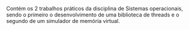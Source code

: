 Contém os 2 trabalhos práticos da disciplina de Sistemas operacionais, sendo o primeiro o desenvolvimento de uma biblioteca de threads e o segundo de um simulador de memória virtual.
